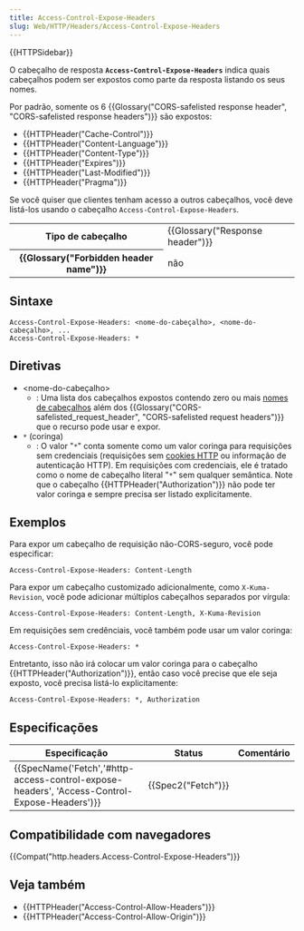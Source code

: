 ```yaml
---
title: Access-Control-Expose-Headers
slug: Web/HTTP/Headers/Access-Control-Expose-Headers
---
```

{{HTTPSidebar}}

O cabeçalho de resposta **`Access-Control-Expose-Headers`** indica quais cabeçalhos podem ser expostos como parte da resposta listando os seus nomes.

Por padrão, somente os 6 {{Glossary("CORS-safelisted response header", "CORS-safelisted response headers")}} são expostos:

- {{HTTPHeader("Cache-Control")}}
- {{HTTPHeader("Content-Language")}}
- {{HTTPHeader("Content-Type")}}
- {{HTTPHeader("Expires")}}
- {{HTTPHeader("Last-Modified")}}
- {{HTTPHeader("Pragma")}}

Se você quiser que clientes tenham acesso a outros cabeçalhos, você deve listá-los usando o cabeçalho `Access-Control-Expose-Headers`.

<table class="properties">
  <tbody>
    <tr>
      <th scope="row">Tipo de cabeçalho</th>
      <td>{{Glossary("Response header")}}</td>
    </tr>
    <tr>
      <th scope="row">{{Glossary("Forbidden header name")}}</th>
      <td>não</td>
    </tr>
  </tbody>
</table>

## Sintaxe

```
Access-Control-Expose-Headers: <nome-do-cabeçalho>, <nome-do-cabeçalho>, ...
Access-Control-Expose-Headers: *
```

## Diretivas

- \<nome-do-cabeçalho>
  - : Uma lista dos cabeçalhos expostos contendo zero ou mais [nomes de cabeçalhos](/pt-BR/docs/Web/HTTP/Headers) além dos {{Glossary("CORS-safelisted_request_header", "CORS-safelisted request headers")}} que o recurso pode usar e expor.
- `*` (coringa)
  - : O valor "`*`" conta somente como um valor coringa para requisições sem credenciais (requisições sem [cookies HTTP](/pt-BR/docs/Web/HTTP/Cookies) ou informação de autenticação HTTP). Em requisições com credenciais, ele é tratado como o nome de cabeçalho literal "`*`" sem qualquer semântica.
    Note que o cabeçalho {{HTTPHeader("Authorization")}} não pode ter valor coringa e sempre precisa ser listado explicitamente.

## Exemplos

Para expor um cabeçalho de requisição não-CORS-seguro, você pode especificar:

```
Access-Control-Expose-Headers: Content-Length
```

Para expor um cabeçalho customizado adicionalmente, como `X-Kuma-Revision`, você pode adicionar múltiplos cabeçalhos separados por vírgula:

```
Access-Control-Expose-Headers: Content-Length, X-Kuma-Revision
```

Em requisições sem credênciais, você também pode usar um valor coringa:

```
Access-Control-Expose-Headers: *
```

Entretanto, isso não irá colocar um valor coringa para o cabeçalho {{HTTPHeader("Authorization")}}, então caso você precise que ele seja exposto, você precisa listá-lo explicitamente:

```
Access-Control-Expose-Headers: *, Authorization
```

## Especificações

| Especificação                                                                                                                | Status                   | Comentário |
| ---------------------------------------------------------------------------------------------------------------------------- | ------------------------ | ---------- |
| {{SpecName('Fetch','#http-access-control-expose-headers', 'Access-Control-Expose-Headers')}} | {{Spec2("Fetch")}} |            |

## Compatibilidade com navegadores

{{Compat("http.headers.Access-Control-Expose-Headers")}}

## Veja também

- {{HTTPHeader("Access-Control-Allow-Headers")}}
- {{HTTPHeader("Access-Control-Allow-Origin")}}
